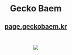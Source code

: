 <h1 align="center">Gecko Baem</h1>
<div align="center">
    <a href="https://page.geckobaem.kr">
        <h2>
            page.geckobaem.kr
        </h2>
    </a>
</div>
<br>
<p align="center">
    <a href="https://skillicons.dev">
        <img src="https://skillicons.dev/icons?i=git,css,figma,html,js,ts,md,mongodb,mysql,nextjs,nodejs,py,react,vite,vscode,ubuntu,tailwind,obsidian,htmx" />
    </a>
</p>
